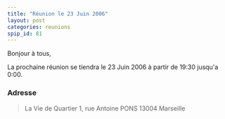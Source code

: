 ```yaml
---
title: "Réunion le 23 Juin 2006"
layout: post
categories: reunions
spip_id: 81
---
```


Bonjour à tous,

La prochaine réunion se tiendra le 23 Juin 2006 à partir de 19:30 jusqu'a 0:00. 


### Adresse ###

> La Vie de Quartier
> 1, rue Antoine PONS
> 13004 Marseille
